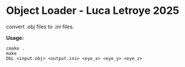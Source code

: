 # Object Loader - Luca Letroye 2025 

convert .obj files to .ini files.

**Usage:**
```
cmake .
make
ObL <input.obj> <output.ini> <eye_x> <eye_y> <eye_z>
```

